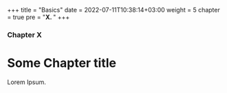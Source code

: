 +++
title = "Basics"
date = 2022-07-11T10:38:14+03:00
weight = 5
chapter = true
pre = "<b>X. </b>"
+++

### Chapter X

# Some Chapter title

Lorem Ipsum.